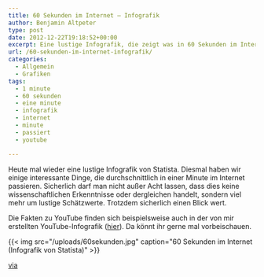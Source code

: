 ```yaml
---
title: 60 Sekunden im Internet – Infografik
author: Benjamin Altpeter
type: post
date: 2012-12-22T19:18:52+00:00
excerpt: Eine lustige Infografik, die zeigt was in 60 Sekunden im Internet alles passiert. Erstaunlich wie viel dies in nur einer Minute ist!
url: /60-sekunden-im-internet-infografik/
categories:
  - Allgemein
  - Grafiken
tags:
  - 1 minute
  - 60 sekunden
  - eine minute
  - infografik
  - internet
  - minute
  - passiert
  - youtube

---
```

Heute mal wieder eine lustige Infografik von Statista. Diesmal haben wir einige interessante Dinge, die durchschnittlich in einer Minute im Internet passieren. Sicherlich darf man nicht außer Acht lassen, dass dies keine wissenschaftlichen Erkenntnisse oder dergleichen handelt, sondern viel mehr um lustige Schätzwerte. Trotzdem sicherlich einen Blick wert.

Die Fakten zu YouTube finden sich beispielsweise auch in der von mir erstellten YouTube-Infografik (<a title="YouTube Infografik" href="http://prof-pc.de/youtube-infografik" target="_blank">hier</a>). Da könnt ihr gerne mal vorbeischauen.

{{< img src="/uploads/60sekunden.jpg" caption="60 Sekunden im Internet (Infografik von Statista)" >}}

[via](http://de.statista.com/themen/42/internet/infografik/790/60-sekunden-im-internet)
